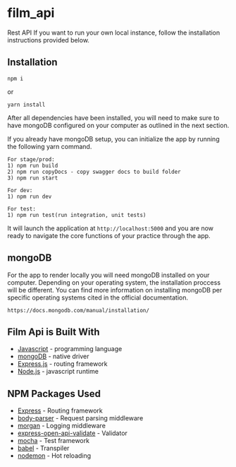 # film_api
Rest API
If you want to run your own local instance, follow the installation instructions provided below.

## Installation
```
npm i
```
or
```
yarn install
```
After all dependencies have been installed, you will need to make sure to have mongoDB configured on your computer as outlined in the next section.

If you already have mongoDB setup, you can initialize the app by running the following yarn command.
```
For stage/prod:
1) npm run build
2) npm run copyDocs - copy swagger docs to build folder
3) npm run start

For dev:
1) npm run dev

For test:
1) npm run test(run integration, unit tests)
```
It will launch the application at `http://localhost:5000` and you are now ready to navigate the core functions of your practice through the app. 

## mongoDB
For the app to render locally you will need mongoDB installed on your computer. Depending on your operating system, the installation proccess will be different. You can find more information on installing mongoDB per specific operating systems cited in the official documentation.
```
https://docs.mongodb.com/manual/installation/
```

## Film Api is Built With
* [Javascript](https://www.javascript.com/) - programming language
* [mongoDB](https://www.mongodb.com/) - native driver
* [Express.js](https://expressjs.com/) - routing framework
* [Node.js](https://nodejs.org/en/) - javascript runtime

## NPM Packages Used
* [Express](https://www.npmjs.com/package/express) - Routing framework
* [body-parser](https://www.npmjs.com/package/body-parser) - Request parsing middleware
* [morgan](https://www.npmjs.com/package/morgan) - Logging middleware
* [express-open-api-validate](https://www.npmjs.com/package/express-openapi-validate) - Validator
* [mocha](https://www.npmjs.com/package/mocha) - Test framework 
* [babel](https://www.npmjs.com/package/@babel/core) - Transpiler
* [nodemon](https://www.npmjs.com/package/nodemon) - Hot reloading

